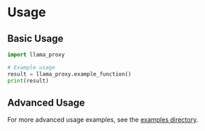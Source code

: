 # Usage

## Basic Usage

```python
import llama_proxy

# Example usage
result = llama_proxy.example_function()
print(result)
```

## Advanced Usage

For more advanced usage examples, see the [examples directory](../examples/).
